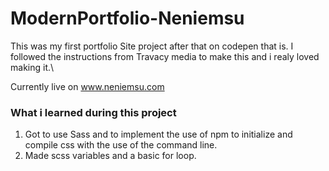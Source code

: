 # ModernPortfolio-Neniemsu

This was my first portfolio Site project after that on codepen that is. I followed the instructions from Travacy media to make this and i realy loved making it.\

Currently live on www.neniemsu.com

### What i learned during this project

1. Got to use Sass and to implement the use of npm to initialize and compile css with the use of the command line.
2. Made scss variables and a basic for loop.
